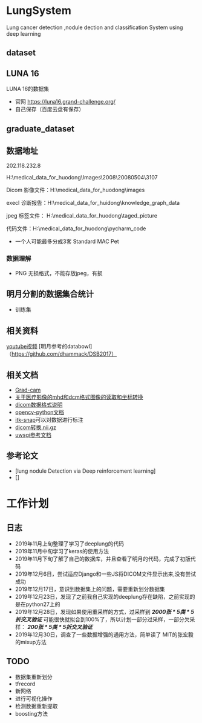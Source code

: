 # LungSystem
Lung cancer detection ,nodule dection and classification System using deep learning

## dataset

## LUNA 16
LUNA 16的数据集
- 官网 https://luna16.grand-challenge.org/
- 自己保存（百度云盘有保存）

## graduate_dataset

## 数据地址
202.118.232.8

H:\medical_data_for_huodong\Images\2008\20080504\3107

Dicom 影像文件：H:\medical_data_for_huodong\images

execl 诊断报告：H:\medical_data_for_huidong\knowledge_graph_data

jpeg 标签文件： H:\medical_data_for_huodong\taged_picture

代码文件：H:\medical_data_for_huodong\pycharm_code

- 一个人可能最多分成3套 Standard MAC Pet


### 数据理解
- PNG 无损格式，不能存放jpeg，有损

## 明月分割的数据集合统计
- 训练集

## 相关资料
[youtube视频](https://www.youtube.com/watch?v=Dhf6NOVQCjk)
[明月参考的databowl]（https://github.com/dhammack/DSB2017）
## 相关文档
- [Grad-cam](https://arxiv.org/abs/1610.02391)
- [关于医疗影像的mhd和dcm格式图像的读取和坐标转换](https://blog.csdn.net/zyc2017/article/details/84030903)
- [dicom数据格式说明](https://www.dicomlibrary.com/dicom/)
- [opencv-python文档](https://opencv-python-tutroals.readthedocs.io/en/latest/)
- [itk-snap](http://www.itksnap.org/download/snap/process.php?link=11443&root=nitrc)可以对数据进行标注
- [dicom转换.nii.gz](https://www.jianshu.com/p/4a1a2675a61b)
- [uwsgi参考文档](https://uwsgi-docs.readthedocs.io/en/latest/WSGIquickstart.html)

## 参考论文
- [lung nodule Detection via Deep reinforcement learning]
- []


# 工作计划 
## 日志
- 2019年11月上旬整理了学习了deeplung的代码
- 2019年11月中旬学习了keras的使用方法
- 2019年11月下旬了解了自己的数据库，并且查看了明月的代码，完成了初版代码
- 2019年12月6日，尝试适应Django和一些JS将DICOM文件显示出来,没有尝试成功
- 2019年12月17日，意识到数据集上的问题，需要重新划分数据集
- 2019年12月23日，发现了之前我自己实现的deeplung存在缺陷，之前实现的是在python27上的
- 2019年12月28日，发现如果使用重采样的方式，过采样到 ***2000张 \* 5类 \* 5折交叉验证*** 可能很快就拟合到100%了，所以计划一部分过采样，一部分欠采样： ***200张 \* 5类 \* 5折交叉验证***
- 2019年12月30日，调查了一些数据增强的通用方法，简单读了 MIT的张宏毅的mixup方法 

## TODO
- 数据集重新划分
- tfrecord
- 新网络
- 进行可视化操作
- 检测数据重新提取
- boosting方法

